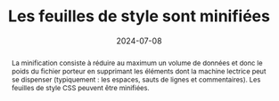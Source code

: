 ---
title: Les feuilles de style sont minifiées
abstract: "La minification consiste à réduire au maximum un volume de données et donc le poids du fichier porteur en supprimant les éléments dont la machine lectrice peut se dispenser (typiquement&nbsp;: les espaces, sauts de lignes et commentaires). Les feuilles de style CSS peuvent être minifiées."
categories: 
    - "Performances"
agrege: O4222-E067
opquast: '4 222'
indiceebook: '67'
description: "Règle n° 067"
before: "066"
weight: "067"
after: "068"
actif: '1'
layout: rules
date: 2024-07-08
tags: 
    - "Écoconception"
objectif: 
    - "Minimiser la quantité de données à télécharger"
    - "Améliorer les performances"
    - "Diminuer l'impact énergétique lié à la consultation du livre numérique"
Meo: 
    - "Supprimer les espaces non nécessaires et les commentaires dans les fichiers CSS en recourant à des outils dédiés."
Controle: 
    - "Vérifier manuellement au sein de tous les fichiers CSS qu'aucun retour ligne, commentaire, indentation ou saut de ligne n'est présent."
    - "Ou identifier la liste des fichiers CSS non minifiés à l'aide d'outils de développement (navigateurs, outils en ligne, etc.)"
epubcheck: 
ace: 
humancheck: true
ReadiumGoToolkit: 
Source: 
    - "Opquast"
Referentiel: 
    - "[Web Sustainability Guidelines (WSG)](https://w3c.github.io/sustyweb/#minify-your-html-css-and-javascript)"
    - "[Référentiel général de l’écoconception des services numériques](https://www.arcep.fr/uploads/tx_gspublication/consultation-referentiel-ecoconception-services-numeriques_091023.pdf) (6.5 Le service numérique a-t-il mis en place des techniques de compression sur la totalité des ressources transférées dont il a le contrôle&nbsp;?)"
steps: 
    - "Production numérique"
    - ""
---